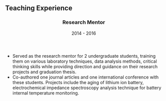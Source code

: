 <section class="thirteen columns" markdown="1">

# Teaching Experience

<article markdown="1">
<header>
<h1>Research Mentor</h1>
<span><time>2014 - 2016</time></span>
</header>

* Served as the research mentor for 2 undergraduate students, training them on various laboratory techniques, data analysis methods, critical thinking skills while providing direction and guidance on their research projects and graduation thesis.
* Co-authored one journal articles and one international conference with these students. Projects include the aging of lithium ion battery, electrochemical impedance spectroscopy analysis technique for battery internal temperature monitoring.

</article>

</section>